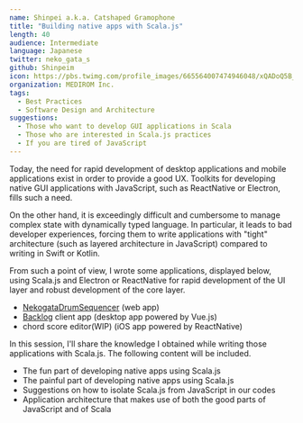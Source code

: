 ```yaml
---
name: Shinpei a.k.a. Catshaped Gramophone
title: "Building native apps with Scala.js"
length: 40
audience: Intermediate
language: Japanese
twitter: neko_gata_s
github: Shinpeim
icon: https://pbs.twimg.com/profile_images/665564007474946048/xQADoQ5B_400x400.jpg
organization: MEDIROM Inc.
tags:
  - Best Practices
  - Software Design and Architecture
suggestions:
  - Those who want to develop GUI applications in Scala
  - Those who are interested in Scala.js practices
  - If you are tired of JavaScript
---
```

Today, the need for rapid development of desktop applications and mobile applications exist in order to provide a good UX. Toolkits for developing native GUI applications with JavaScript, such as ReactNative or Electron, fills such a need.

On the other hand, it is exceedingly difficult and cumbersome to manage complex state with dynamically typed language. In particular, it leads to bad developer experiences, forcing them to write applications with "tight" architecture (such as layered architecture in JavaScript) compared to writing in Swift or Kotlin.

From such a point of view, I wrote some applications, displayed below, using Scala.js and Electron or ReactNative for rapid development of the UI layer and robust development of the core layer.

- [NekogataDrumSequencer](https://shinpeim.github.io/ScalaJsDrumSequencer/web/build/) (web app)
- [Backlog](https://www.backlog.jp/) client app (desktop app powered by Vue.js)
- chord score editor(WIP) (iOS app powered by ReactNative)

In this session, I'll share the knowledge I obtained while writing those applications with Scala.js. The following content will be included.

- The fun part of developing native apps using Scala.js
- The painful part of developing native apps using Scala.js
- Suggestions on how to isolate Scala.js from JavaScript in our codes
- Application architecture that makes use of both the good parts of JavaScript and of Scala

